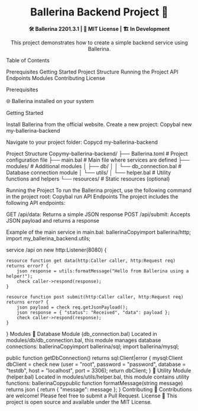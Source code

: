 <h1 align="center">Ballerina Backend Project 🚀</h1>
<p align="center">
  <strong>🛠️ Ballerina 2201.3.1 | 📜 MIT License | 🏗️ In Development</strong>
</p>
<p align="center">
  This project demonstrates how to create a simple backend service using Ballerina.
</p>
Table of Contents

Prerequisites
Getting Started
Project Structure
Running the Project
API Endpoints
Modules
Contributing
License

Prerequisites

🌐 Ballerina installed on your system

Getting Started

Install Ballerina from the official website.
Create a new project:
Copybal new my-ballerina-backend

Navigate to your project folder:
Copycd my-ballerina-backend


<p align="left">
Project Structure
Copymy-ballerina-backend/
├── Ballerina.toml        # Project configuration file
├── main.bal              # Main file where services are defined
├── modules/              # Additional modules
│   ├── db/
│   │   └── db_connection.bal   # Database connection module
│   └── utils/
│       └── helper.bal          # Utility functions and helpers
└── resources/            # Static resources (optional)

</p>

Running the Project
To run the Ballerina project, use the following command in the project root:
Copybal run
API Endpoints
The project includes the following API endpoints:

GET /api/data: Returns a simple JSON response
POST /api/submit: Accepts JSON payload and returns a response

Example of the main service in main.bal:
ballerinaCopyimport ballerina/http;
import my_ballerina_backend.utils;

service /api on new http:Listener(8080) {

    resource function get data(http:Caller caller, http:Request req) returns error? {
        json response = utils:formatMessage("Hello from Ballerina using a helper!");
        check caller->respond(response);
    }

    resource function post submit(http:Caller caller, http:Request req) returns error? {
        json payload = check req.getJsonPayload();
        json response = { "status": "Received", "data": payload };
        check caller->respond(response);
    }
}
Modules
💾 Database Module (db_connection.bal)
Located in modules/db/db_connection.bal, this module manages database connections:
ballerinaCopyimport ballerina/sql;
import ballerina/mysql;

public function getDbConnection() returns sql:Client|error {
    mysql:Client dbClient = check new (user = "root", password = "password", database = "testdb", host = "localhost", port = 3306);
    return dbClient;
}
🔧 Utility Module (helper.bal)
Located in modules/utils/helper.bal, this module contains utility functions:
ballerinaCopypublic function formatMessage(string message) returns json {
    return { "message": message };
}
Contributing
🤝 Contributions are welcome! Please feel free to submit a Pull Request.
License
📄 This project is open source and available under the MIT License.